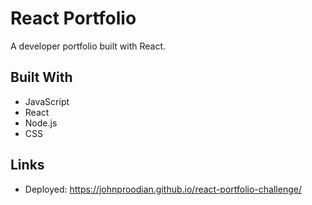 # React Portfolio

A developer portfolio built with React.

## Built With
* JavaScript
* React
* Node.js
* CSS

## Links
* Deployed: https://johnproodian.github.io/react-portfolio-challenge/
